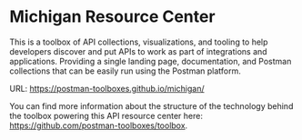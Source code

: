 # Michigan Resource Center
This is a toolbox of API collections, visualizations, and tooling to help developers discover and put APIs to work as part of integrations and applications. Providing a single landing page, documentation, and Postman collections that can be easily run using the Postman platform.

URL: https://postman-toolboxes.github.io/michigan/

You can find more information about the structure of the technology behind the toolbox powering this API resource center here: https://github.com/postman-toolboxes/toolbox.
